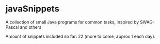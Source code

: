 # javaSnippets

A collection of small Java programs for common tasks, inspired by SWAG-Pascal and others

Amount of snippets included so far: 22 
(more to come, approx 1 each day).
